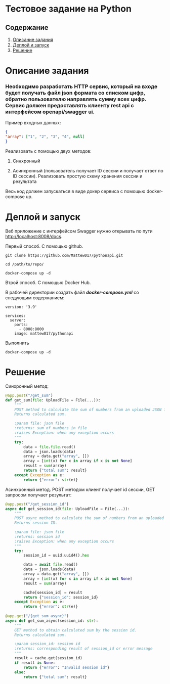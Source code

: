 # Тестовое задание на Python

## Содержание
1. [Описание задания](#Описание-задания)
2. [Деплой и запуск](#Деплой-и-запуск)
3. [Решение](#решение)



# Описание задания
### Необходимо разработать HTTP сервис, который на входе будет получать файл json формата со списком цифр, обратно пользователю направлять сумму всех цифр. Сервис должен предоставлять клиенту rest api с интерфейсом openapi/swagger ui.

Пример входных данных:

```json
{
"array": ["1", "2", "3", "4", null]
}
```
Реализовать с помощью двух методов:

1) Синхронный

2) Асинхронный (пользователь получает ID сессии и получает ответ по ID сессии). Реализовать простую схему хранения сессии и результата

Весь код должен запускаться в виде докер сервиса с помощью docker-compose up.


# Деплой и запуск

Веб приложение с интерфейсом Swagger  нужно открывать по пути [http://localhost:8008/docs](http://localhost:8008/docs).

Первый способ. С помощью github.

```
git clone https://github.com/Mattew017/pythonapi.git
```

```
cd /path/to/repo/
```

```
docker-compose up -d
```

Втрой способ. С помощью Docker Hub.

В рабочей директории создать файл ***docker-compose.yml*** со следующим содержанием:

```
version: '3.9'

services:
  server:
    ports:
      - 8008:8000
    image: mattew017/pythonapi
```

Выполнить
```
docker-compose up -d
```



# Решение

Синхронный метод:

```python
@app.post("/get_sum")
def get_sum(file: UploadFile = File(...)):
    """
    POST method to calculate the sum of numbers from an uploaded JSON file.
    Returns calculated sum.

    :param file: json file
    :returns: sum of numbers in file
    :raises Exception: when any exception occurs
    """
    try:
        data = file.file.read()
        data = json.loads(data)
        array = data.get("array", [])
        array = [int(x) for x in array if x is not None]
        result = sum(array)
        return {"total sum": result}
    except Exception as e:
        return {"error": str(e)}
``` 

Асинхронный метод. POST методом клиент получает id сессии, GET запросом получает результат:
```python
@app.post("/get_session_id")
async def get_session_id(file: UploadFile = File(...)):
    """
    POST async method to calculate the sum of numbers from an uploaded JSON file.
    Returns session ID.

    :param file: json file
    :returns: session id
    :raises Exception: when any exception occurs
    """
    try:
        session_id = uuid.uuid4().hex

        data = await file.read()
        data = json.loads(data)
        array = data.get("array", [])
        array = [int(x) for x in array if x is not None]
        result = sum(array)

        cache[session_id] = result
        return {"session_id": session_id}
    except Exception as e:
        return {"error": str(e)}
        
@app.get("/{get_sum_async}")
async def get_sum_async(session_id: str):
    """
    GET method to obtain calculated sum by the session id.
    Returns calculated sum.

    :param session_id: session id
    :returns: corresponding result of session_id or error message
    """
    result = cache.get(session_id)
    if result is None:
        return {"error": "Invalid session id"}
    else:
        return {"total sum": result}
```
